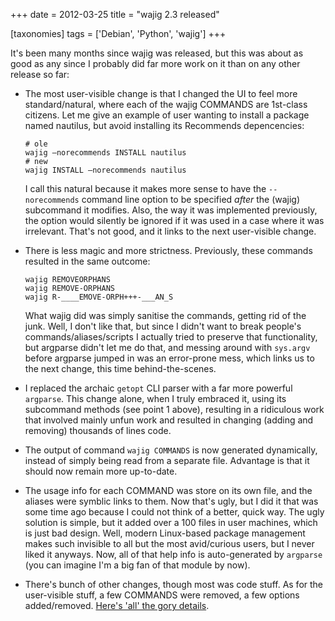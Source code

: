 +++
date = 2012-03-25
title = "wajig 2.3 released"

[taxonomies]
tags = ['Debian', 'Python', 'wajig']
+++

It\'s been many months since wajig was released, but this was about as
good as any since I probably did far more work on it than on any other
release so far:

-   The most user-visible change is that I changed the UI to feel more
    standard/natural, where each of the wajig COMMANDS are 1st-class
    citizens. Let me give an example of user wanting to install a
    package named nautilus, but avoid installing its Recommends
    depencencies:

    ``` {.sourceCode .sh}
    # ole
    wajig —norecommends INSTALL nautilus
    # new
    wajig INSTALL —norecommends nautilus
    ```

    I call this natural because it makes more sense to have the
    `--norecommends` command line option to be specified *after* the
    (wajig) subcommand it modifies. Also, the way it was implemented
    previously, the option would silently be ignored if it was used in a
    case where it was irrelevant. That\'s not good, and it links to the
    next user-visible change.

-   There is less magic and more strictness. Previously, these commands
    resulted in the same outcome:

        wajig REMOVEORPHANS
        wajig REMOVE-ORPHANS
        wajig R-____EMOVE-ORPH+++-___AN_S

    What wajig did was simply sanitise the commands, getting rid of the
    junk. Well, I don\'t like that, but since I didn\'t want to break
    people\'s commands/aliases/scripts I actually tried to preserve that
    functionality, but argparse didn\'t let me do that, and messing
    around with `sys.argv` before argparse jumped in was an error-prone
    mess, which links us to the next change, this time
    behind-the-scenes.

-   I replaced the archaic `getopt` CLI parser with a far more powerful
    `argparse`. This change alone, when I truly embraced it, using its
    subcommand methods (see point 1 above), resulting in a ridiculous
    work that involved mainly unfun work and resulted in changing
    (adding and removing) thousands of lines code.
-   The output of command `wajig COMMANDS` is now generated dynamically,
    instead of simply being read from a separate file. Advantage is that
    it should now remain more up-to-date.
-   The usage info for each COMMAND was store on its own file, and the
    aliases were symblic links to them. Now that\'s ugly, but I did it
    that was some time ago because I could not think of a better, quick
    way. The ugly solution is simple, but it added over a 100 files in
    user machines, which is just bad design. Well, modern Linux-based
    package management makes such invisible to all but the most
    avid/curious users, but I never liked it anyways. Now, all of that
    help info is auto-generated by `argparse` (you can imagine I\'m a
    big fan of that module by now).
-   There\'s bunch of other changes, though most was code stuff. As for
    the user-visible stuff, a few COMMANDS were removed, a few options
    added/removed. [Here\'s \'all\' the gory details].

  [Here\'s \'all\' the gory details]: http://packages.qa.debian.org/w/wajig/news/20120322T223441Z.html
